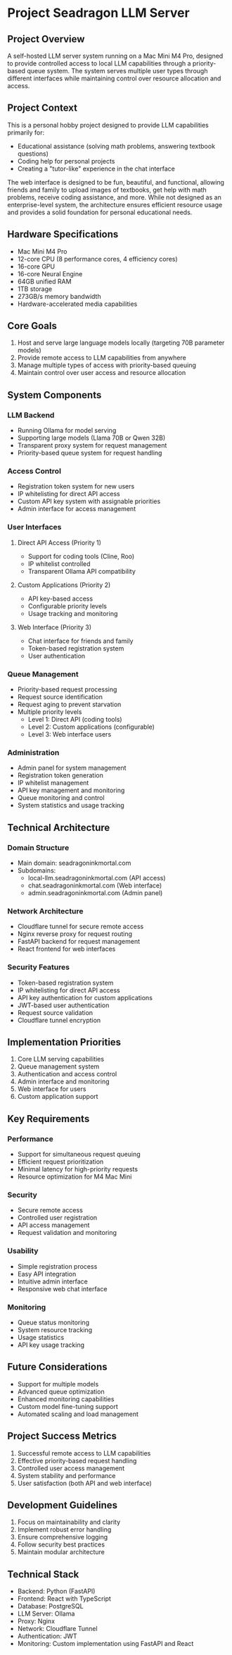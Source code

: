 # Project Seadragon LLM Server

## Project Overview
A self-hosted LLM server system running on a Mac Mini M4 Pro, designed to provide controlled access to local LLM capabilities through a priority-based queue system. The system serves multiple user types through different interfaces while maintaining control over resource allocation and access.

## Project Context
This is a personal hobby project designed to provide LLM capabilities primarily for:
- Educational assistance (solving math problems, answering textbook questions)
- Coding help for personal projects
- Creating a "tutor-like" experience in the chat interface

The web interface is designed to be fun, beautiful, and functional, allowing friends and family to upload images of textbooks, get help with math problems, receive coding assistance, and more. While not designed as an enterprise-level system, the architecture ensures efficient resource usage and provides a solid foundation for personal educational needs.

## Hardware Specifications
- Mac Mini M4 Pro
- 12-core CPU (8 performance cores, 4 efficiency cores)
- 16-core GPU
- 16-core Neural Engine
- 64GB unified RAM
- 1TB storage
- 273GB/s memory bandwidth
- Hardware-accelerated media capabilities

## Core Goals
1. Host and serve large language models locally (targeting 70B parameter models)
2. Provide remote access to LLM capabilities from anywhere
3. Manage multiple types of access with priority-based queuing
4. Maintain control over user access and resource allocation

## System Components

### LLM Backend
- Running Ollama for model serving
- Supporting large models (Llama 70B or Qwen 32B)
- Transparent proxy system for request management
- Priority-based queue system for request handling

### Access Control
- Registration token system for new users
- IP whitelisting for direct API access
- Custom API key system with assignable priorities
- Admin interface for access management

### User Interfaces
1. Direct API Access (Priority 1)
    - Support for coding tools (Cline, Roo)
    - IP whitelist controlled
    - Transparent Ollama API compatibility

2. Custom Applications (Priority 2)
    - API key-based access
    - Configurable priority levels
    - Usage tracking and monitoring

3. Web Interface (Priority 3)
    - Chat interface for friends and family
    - Token-based registration system
    - User authentication

### Queue Management
- Priority-based request processing
- Request source identification
- Request aging to prevent starvation
- Multiple priority levels
    - Level 1: Direct API (coding tools)
    - Level 2: Custom applications (configurable)
    - Level 3: Web interface users

### Administration
- Admin panel for system management
- Registration token generation
- IP whitelist management
- API key management and monitoring
- Queue monitoring and control
- System statistics and usage tracking

## Technical Architecture

### Domain Structure
- Main domain: seadragoninkmortal.com
- Subdomains:
    - local-llm.seadragoninkmortal.com (API access)
    - chat.seadragoninkmortal.com (Web interface)
    - admin.seadragoninkmortal.com (Admin panel)

### Network Architecture
- Cloudflare tunnel for secure remote access
- Nginx reverse proxy for request routing
- FastAPI backend for request management
- React frontend for web interfaces

### Security Features
- Token-based registration system
- IP whitelisting for direct API access
- API key authentication for custom applications
- JWT-based user authentication
- Request source validation
- Cloudflare tunnel encryption

## Implementation Priorities
1. Core LLM serving capabilities
2. Queue management system
3. Authentication and access control
4. Admin interface and monitoring
5. Web interface for users
6. Custom application support

## Key Requirements

### Performance
- Support for simultaneous request queuing
- Efficient request prioritization
- Minimal latency for high-priority requests
- Resource optimization for M4 Mac Mini

### Security
- Secure remote access
- Controlled user registration
- API access management
- Request validation and monitoring

### Usability
- Simple registration process
- Easy API integration
- Intuitive admin interface
- Responsive web chat interface

### Monitoring
- Queue status monitoring
- System resource tracking
- Usage statistics
- API key usage tracking

## Future Considerations
- Support for multiple models
- Advanced queue optimization
- Enhanced monitoring capabilities
- Custom model fine-tuning support
- Automated scaling and load management

## Project Success Metrics
1. Successful remote access to LLM capabilities
2. Effective priority-based request handling
3. Controlled user access management
4. System stability and performance
5. User satisfaction (both API and web interface)

## Development Guidelines
1. Focus on maintainability and clarity
2. Implement robust error handling
3. Ensure comprehensive logging
4. Follow security best practices
5. Maintain modular architecture

## Technical Stack
- Backend: Python (FastAPI)
- Frontend: React with TypeScript
- Database: PostgreSQL
- LLM Server: Ollama
- Proxy: Nginx
- Network: Cloudflare Tunnel
- Authentication: JWT
- Monitoring: Custom implementation using FastAPI and React